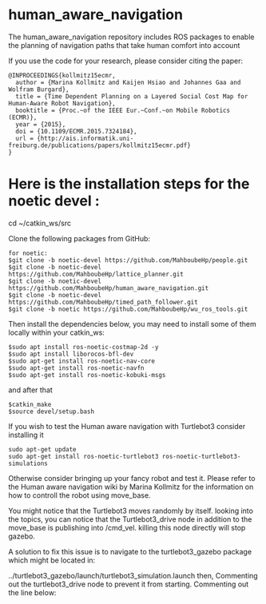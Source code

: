# human_aware_navigation
The human_aware_navigation repository includes ROS packages to enable the planning of navigation paths that take human comfort into account 

If you use the code for your research, please consider citing the paper:

```
@INPROCEEDINGS{kollmitz15ecmr,
  author = {Marina Kollmitz and Kaijen Hsiao and Johannes Gaa and Wolfram Burgard},
  title = {Time Dependent Planning on a Layered Social Cost Map for Human-Aware Robot Navigation},
  booktitle = {Proc.~of the IEEE Eur.~Conf.~on Mobile Robotics (ECMR)},
  year = {2015},
  doi = {10.1109/ECMR.2015.7324184},
  url = {http://ais.informatik.uni-freiburg.de/publications/papers/kollmitz15ecmr.pdf}
}
```

# Here is the installation steps for the noetic devel :

cd ~/catkin_ws/src

Clone the following packages from GitHub:
```
for noetic: 
$git clone -b noetic-devel https://github.com/MahboubeHp/people.git
$git clone -b noetic-devel https://github.com/MahboubeHp/lattice_planner.git
$git clone -b noetic-devel https://github.com/MahboubeHp/human_aware_navigation.git
$git clone -b noetic-devel https://github.com/MahboubeHp/timed_path_follower.git
$git clone -b noetic https://github.com/MahboubeHp/wu_ros_tools.git
```

Then install the dependencies below, you may need to install some of them locally within your catkin_ws:
```
$sudo apt install ros-noetic-costmap-2d -y
$sudo apt install liborocos-bfl-dev
$sudo apt-get install ros-noetic-nav-core
$sudo apt-get install ros-noetic-navfn
$sudo apt-get install ros-noetic-kobuki-msgs
```
and after that 
```
$catkin_make
$source devel/setup.bash
```
If you wish to test the Human aware navigation with Turtlebot3 consider installing it 
```
sudo apt-get update
sudo apt-get install ros-noetic-turtlebot3 ros-noetic-turtlebot3-simulations

```
Otherwise consider bringing up your fancy robot and test it. Please refer to the Human aware navigation wiki by Marina Kollmitz for the information on how to controll the robot using move_base.

You might notice that the Turtlebot3 moves randomly by itself. looking into the topics, you can notice that the Turtlebot3_drive node in addition to the move_base is publishing into /cmd_vel. killing this node directly will stop gazebo.

A solution to fix this issue is to navigate to the turtlebot3_gazebo package which might be located in: 

../turtlebot3_gazebo/launch/turtlebot3_simulation.launch 
then, Commenting out the turtlebot3_drive node to prevent it from starting. Commenting out the line below:

<node name="$(arg name)_drive" pkg="turtlebot3_gazebo" type="turtlebot3_drive" required="true" output="screen"/> 
